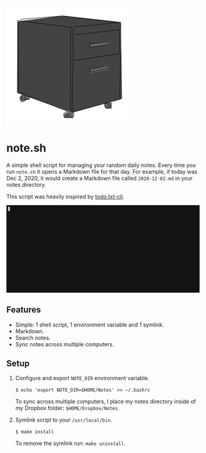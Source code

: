 ![](assets/logo.png)

# note.sh

A simple shell script for managing your random daily notes. Every time you
run `note.sh` it opens a Markdown file for that day. For example, if today was
Dec 2, 2020, it would create a Markdown file called `2020-12-02.md` in your
notes directory.

This script was heavily inspired by [todo.txt-cli](https://github.com/todotxt/todo.txt-cli).

![](assets/example.gif)

## Features

- Simple: 1 shell script, 1 environment variable and 1 symlink.
- Markdown.
- Search notes.
- Sync notes across multiple computers.

## Setup

1. Configure and export `NOTE_DIR` environment variable.
   ```shell
   $ echo 'export NOTE_DIR=$HOME/Notes' >> ~/.bashrc
   ```
   To sync across multiple computers, I place my notes directory inside of my
   Dropbox folder: `$HOME/Dropbox/Notes`.

2. Symlink script to your `/usr/local/bin`.
   ```shell
   $ make install
   ```
   To remove the symlink run: `make uninstall`.
